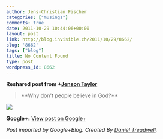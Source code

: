 ```yaml
---
author: Jens-Christian Fischer
categories: ["musings"]
comments: true
date: 2011-10-29 10:44:06+00:00
layout: post
link: http://blog.invisible.ch/2011/10/29/8662/
slug: '8662'
tags: ["blog"]
title: No Content Found
type: post
wordpress_id: 8662
---
```


  
  
**Reshared post from +[Jenson Taylor](https://plus.google.com/106166623138751182431)**  


<blockquote>**Why don't people believe in God?**</blockquote>

  
[![](https://lh3.googleusercontent.com/-FXceHaSiOGo/Tqu6vTMeLQI/AAAAAAAALwE/DYpf0kykykY/430680_460s.jpg)](https://lh3.googleusercontent.com/-FXceHaSiOGo/Tqu6vTMeLQI/AAAAAAAALwE/DYpf0kykykY/430680_460s.jpg)

**Google+:** [View post on Google+](https://plus.google.com/109789939743085010576/posts/hnKPur2ij6z)

  
  
_Post imported by Google+Blog.  Created By [Daniel Treadwell](http://minimali.se/)._
